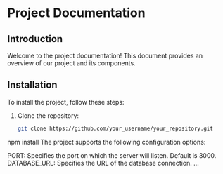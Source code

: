 # Project Documentation

## Introduction
Welcome to the project documentation! This document provides an overview of our project and its components.

## Installation
To install the project, follow these steps:

1. Clone the repository:
   ```bash
   git clone https://github.com/your_username/your_repository.git

npm install
The project supports the following configuration options:

PORT: Specifies the port on which the server will listen. Default is 3000.
DATABASE_URL: Specifies the URL of the database connection.
...
